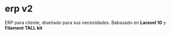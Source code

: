 # erp v2
 ERP para cliente, diseñado para sus necesidades.
 Babasado en **Laravel 10** y **Filament TALL kit**
